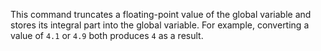 This command truncates a floating-point value of the global variable and stores its integral part into the global variable. For example, converting a value of `4.1` or `4.9` both produces `4` as a result.
